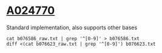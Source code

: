 # [A024770](https://oeis.org/A024770)

Standard implementation, also supports other bases

```
cat b076586_raw.txt | grep '^[0-9]' > b076586.txt
diff <(cat b076623_raw.txt | grep '^[0-9]') b076623.txt
```

